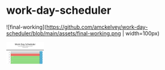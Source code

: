 # work-day-scheduler



![final-working](https://github.com/amckelvey/work-day-scheduler/blob/main/assets/final-working.png | width=100px)

<img src="https://github.com/amckelvey/work-day-scheduler/blob/main/assets/final-working.png" width="100">